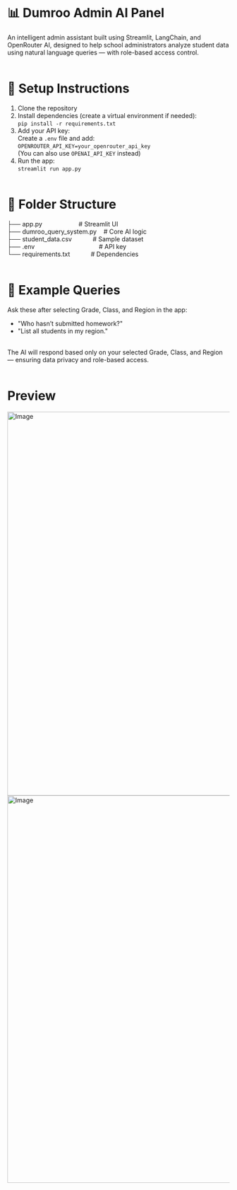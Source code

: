 # 📊 Dumroo Admin AI Panel<br>
An intelligent admin assistant built using Streamlit, LangChain, and OpenRouter AI, designed to help school administrators analyze student data using natural language queries — with role-based access control.<br><br>

# 🚀 Setup Instructions<br>
1. Clone the repository<br>
2. Install dependencies (create a virtual environment if needed):<br>
   `pip install -r requirements.txt`<br>
3. Add your API key:<br>
   Create a `.env` file and add:<br>
   `OPENROUTER_API_KEY=your_openrouter_api_key`<br>
   (You can also use `OPENAI_API_KEY` instead)<br>
4. Run the app:<br>
   `streamlit run app.py`<br><br>

# 📂 Folder Structure<br>
├── app.py &nbsp;&nbsp;&nbsp;&nbsp;&nbsp;&nbsp;&nbsp;&nbsp;&nbsp;&nbsp;&nbsp;&nbsp;&nbsp;&nbsp;&nbsp;&nbsp;&nbsp;&nbsp;&nbsp; # Streamlit UI<br>
├── dumroo_query_system.py &nbsp;&nbsp; # Core AI logic<br>
├── student_data.csv &nbsp;&nbsp;&nbsp;&nbsp;&nbsp;&nbsp;&nbsp;&nbsp;&nbsp;&nbsp; # Sample dataset<br>
├── .env &nbsp;&nbsp;&nbsp;&nbsp;&nbsp;&nbsp;&nbsp;&nbsp;&nbsp;&nbsp;&nbsp;&nbsp;&nbsp;&nbsp;&nbsp;&nbsp;&nbsp;&nbsp;&nbsp;&nbsp;&nbsp;&nbsp;&nbsp;&nbsp;&nbsp;&nbsp;&nbsp;&nbsp;&nbsp;&nbsp;&nbsp;&nbsp;&nbsp;&nbsp;&nbsp; # API key<br>
└── requirements.txt &nbsp;&nbsp;&nbsp;&nbsp;&nbsp;&nbsp;&nbsp;&nbsp;&nbsp;&nbsp; # Dependencies<br><br>

# 💬 Example Queries<br>
Ask these after selecting Grade, Class, and Region in the app:<br>
- "Who hasn’t submitted homework?"<br>
- "List all students in my region."<br><br>

The AI will respond based only on your selected Grade, Class, and Region — ensuring data privacy and role-based access.<br><br>

# Preview<br>
<img width="1919" height="868" alt="Image" src="https://github.com/user-attachments/assets/7f76b4a1-484f-4f02-8486-da0cfe915167" />

<img width="1919" height="876" alt="Image" src="https://github.com/user-attachments/assets/4a4fed9c-e82c-44e3-a319-00b8ab883f78" />


